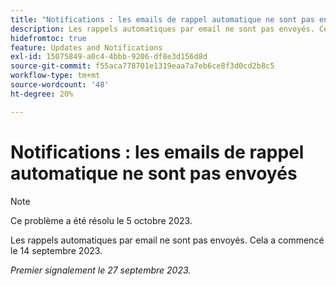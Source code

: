 ```yaml
---
title: "Notifications : les emails de rappel automatique ne sont pas envoyés"
description: Les rappels automatiques par email ne sont pas envoyés. Cela a commencé le 14 septembre 2023.
hidefromtoc: true
feature: Updates and Notifications
exl-id: 15075849-a0c4-4bbb-9206-df8e3d156d8d
source-git-commit: f55aca778701e1319eaa7a7eb6ce8f3d0cd2b8c5
workflow-type: tm+mt
source-wordcount: '48'
ht-degree: 20%

---
```


# Notifications : les emails de rappel automatique ne sont pas envoyés

>[!NOTE]
>
>Ce problème a été résolu le 5 octobre 2023.

Les rappels automatiques par email ne sont pas envoyés. Cela a commencé le 14 septembre 2023.

_Premier signalement le 27 septembre 2023._
